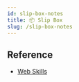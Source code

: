 ```yaml
---
id: slip-box-notes
title: 📦 Slip Box
slug: /slip-box-notes
---
```


## Reference

- [Web Skills](https://andreasbm.github.io/web-skills/?compact#progressive-webapps)
